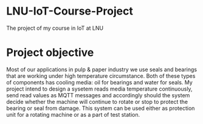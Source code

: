 # LNU-IoT-Course-Project
The project of my course in IoT at LNU
# Project objective
Most of our applications in pulp & paper industry we use seals and bearings that are working under high temperature circumstance. Both of these types of components has cooling media: oil for bearings and water for seals. My project intend to design a sysetem reads media temperature continuously, send read values as MQTT messages  and accordingly should the system decide whether the machine will continue to rotate or stop to protect the bearing or seal from damage. This system can be used either as protection unit for a rotating machine  or as a part of test station.
